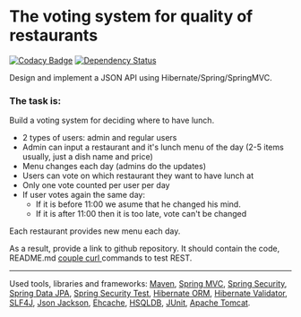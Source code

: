# The voting system for quality of restaurants

[![Codacy Badge](https://api.codacy.com/project/badge/Grade/6949a1de2a5a4185ba09c5968e2d54cc)](https://www.codacy.com/app/Alexey-SimonovOrganization/votingSystem?utm_source=github.com&amp;utm_medium=referral&amp;utm_content=simonovAlexey/votingSystem&amp;utm_campaign=Badge_Grade)
[![Dependency Status](https://dependencyci.com/github/simonovAlexey/votingSystem/badge)](https://dependencyci.com/github/simonovAlexey/votingSystem)

Design and implement a JSON API using Hibernate/Spring/SpringMVC.

### The task is:

Build a voting system for deciding where to have lunch.

 * 2 types of users: admin and regular users
 * Admin can input a restaurant and it's lunch menu of the day (2-5 items usually, just a dish name and price)
 * Menu changes each day (admins do the updates)
 * Users can vote on which restaurant they want to have lunch at
 * Only one vote counted per user per day
 * If user votes again the same day:
    - If it is before 11:00 we asume that he changed his mind.
    - If it is after 11:00 then it is too late, vote can't be changed

Each restaurant provides new menu each day.

As a result, provide a link to github repository. It should contain the code, README.md <a href="https://github.com/simonovAlexey/votingSystem/blob/master/config/curl.md">couple curl </a> commands to test REST.

-----------------------------

 Used tools, libraries and frameworks:
  <a href="http://maven.apache.org/">Maven</a>,
  <a href="http://docs.spring.io/spring/docs/current/spring-framework-reference/html/mvc.html">Spring MVC</a>,
  <a href="http://projects.spring.io/spring-security/">Spring Security</a>,
  <a href="http://projects.spring.io/spring-data-jpa/">Spring Data JPA</a>,
  <a href="http://spring.io/blog/2014/05/07/preview-spring-security-test-method-security">Spring Security Test</a>,
  <a href="http://hibernate.org/orm/">Hibernate ORM</a>,
  <a href="http://hibernate.org/validator/">Hibernate Validator</a>,
  <a href="http://www.slf4j.org/">SLF4J</a>,
  <a href="https://github.com/FasterXML/jackson">Json Jackson</a>,
  <a href="http://ehcache.org">Ehcache</a>,
  <a href="http://hsqldb.org//">HSQLDB</a>,
  <a href="http://junit.org/">JUnit</a>,
  <a href="http://tomcat.apache.org/">Apache Tomcat</a>.
